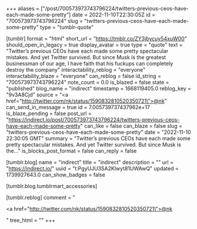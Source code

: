 +++
aliases = ["/post/700573973743796224/twitters-previous-ceos-have-each-made-some-pretty"]
date = 2022-11-10T22:30:05Z
id = "700573973743796224"
slug = "twitters-previous-ceos-have-each-made-some-pretty"
type = "tumblr-quote"

[tumblr]
format = "html"
short_url = "https://tmblr.co/ZY3jbycuy54xuW00"
should_open_in_legacy = true
display_avatar = true
type = "quote"
text = "Twitter&rsquo;s previous CEOs have each made some pretty spectacular mistakes. And yet Twitter survived. But since Musk is the greatest businessman of our age, I have faith that his fuckups can completely destroy the company"
interactability_reblog = "everyone"
interactability_blaze = "everyone"
can_reblog = false
id_string = "700573973743796224"
note_count = 0.0
is_blazed = false
state = "published"
blog_name = "indirect"
timestamp = 1668119405.0
reblog_key = "9v3A8Cjd"
source = "<a href=\"http://twitter.com/nk/status/1590832810520350721\">@nk</a>"
can_send_in_message = true
id = 7.005739737437962e+17
is_blaze_pending = false
post_url = "https://indirect.io/post/700573973743796224/twitters-previous-ceos-have-each-made-some-pretty"
can_like = false
can_blaze = false
slug = "twitters-previous-ceos-have-each-made-some-pretty"
date = "2022-11-10 22:30:05 GMT"
summary = "Twitter’s previous CEOs have each made some pretty spectacular mistakes. And yet Twitter survived. But since Musk is the..."
is_blocks_post_format = false
can_reply = false

[tumblr.blog]
name = "indirect"
title = "indirect"
description = ""
url = "https://indirect.io/"
uuid = "t:PgyUJU3SA2Klwyt81UWAwQ"
updated = 1739927643.0
can_show_badges = false

[tumblr.blog.tumblrmart_accessories]

[tumblr.reblog]
comment = "<p><a href=\"http://twitter.com/nk/status/1590832810520350721\">@nk</a></p>"
tree_html = ""
+++
